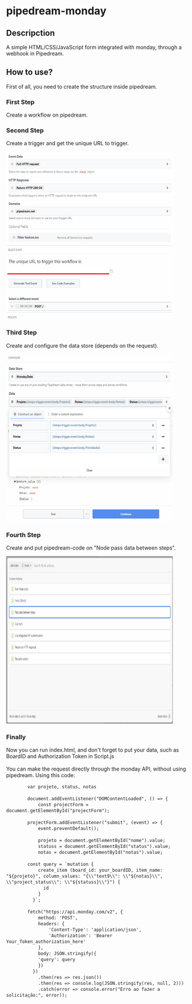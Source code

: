 # pipedream-monday

<div>
	<h2 class="f4 my-3">
		Descripction
	</h2>
	<p>
		A simple HTML/CSS/JavaScript form integrated with monday, through a webhook in Pipedream.
	</p>
	<h2 class="f4 my-3">
		How to use?
	</h2>
	<p>
		First of all, you need to create the structure inside pipedream.
  	</p>
  	<h3>
    		First Step
  	</h3>
  	<p>
    		Create a workflow on pipedream.
  	</p>
  	<h3>
    		Second Step
 	 </h3>
 	 <p>
   		 Create a trigger and get the unique URL to trigger.
  	</p>
 	 <p class="text-center" align="left">
		<img alt="trigger" src="/img/trigger.png" width="450px" height="450px"/>
 	 </p>
  	<h3>
   		 Third Step
  	</h3>
	<p>
   		 Create and configure the data store (depends on the request).
  	</p>
	<p class="text-center" align="left">
		<img alt="trigger" src="/img/data_store.png" width="450px" height="450px"/>
 	</p>
	<h3>
   		 Fourth Step
  	</h3>
	<p>
   		 Create and put pipedream-code on "Node pass data between steps".
  	</p>
	<p class="text-center" align="left">
		<img alt="trigger" src="/img/node.png" width="450px" height="450px"/>
 	</p>
	<h3>
   		 Finally
  	</h3>
	<p>
   		Now you can run index.html, and don't forget to put your data, such as BoardID and Authorization Token in Script.js <br/><br/>
  		You can make the request directly through the monday API, without using pipedream. Using this code:
		<p style = 'font-size:10px'>
			
			var projeto, status, notas

			document.addEventListener("DOMContentLoaded", () => {
				const projectForm = document.getElementById("projectForm");
			  
			projectForm.addEventListener("submit", (event) => {
				event.preventDefault();
			
				projeto = document.getElementById("nome").value;
				statuss = document.getElementById("status").value;
				notas = document.getElementById("notas").value;			
   
   			const query = `mutation {
			    create_item (board_id: your_boardID, item_name: "${projeto}", column_values: "{\\"text9\\": \\"${notas}\\", \\"project_status\\": \\"${statuss}\\"}") {
			      id
			    }
			  }`;
			  
			fetch("https://api.monday.com/v2", {
				method: 'POST',
				headers: {
					'Content-Type': 'application/json',
					'Authorization': 'Bearer Your_Token_authorization_here'
			    },
				body: JSON.stringify({
				'query': query
			    })
			  })
				.then(res => res.json())
				.then(res => console.log(JSON.stringify(res, null, 2)))
				.catch(error => console.error("Erro ao fazer a solicitação:", error));
</p>
  	</p>

</div>

